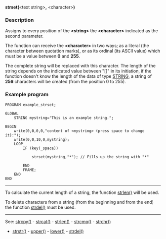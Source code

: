 **strset(**&lt;text string&gt;**,** &lt;character&gt;**)**

### Description

Assigns to every position of the **&lt;string&gt;** the **&lt;character&gt;** indicated as
the second parameter.

The function can receive the **&lt;character&gt;** in two ways; as a literal (the
character between quotation marks), or as its ordinal (its ASCII value) which must be
a value between **0** and **255**.

The complete string will be replaced with this character. The length of the string
depends on the indicated value between &quot;[]&quot; in its initiation, if the function doesn't
know the length of the data of type [STRING](data_of_type_string.md), a string of
**256** characters will be created (from the position 0 to 255).

### Example program
```
PROGRAM example_strset;

GLOBAL
    STRING mystring="This is an example string.";

BEGIN
    write(0,0,0,0,"content of <mystring> (press space to change it):");
    write(0,0,10,0,mystring);
    LOOP
        IF (key(_space))

            strset(mystring,"*"); // Fills up the string with "*"

        END
        FRAME;
    END
END
```


---------------------------------------


To calculate the current length of a string, the function [strlen()](strlen().md) will be used.

To delete characters from a string (from the beginning and from the end) the function
[strdel()](strdel().md) must be used.

---------------------------------------
See: [strcpy()](strcpy().md) - [strcat()](strcat().md) - [strlen()](strlen().md) - [strcmp()](strcmp().md) - [strchr()](strchr().md)
- [strstr()](strstr().md) - [upper()](upper().md) - [lower()](lower().md) - [strdel()](strdel().md)

